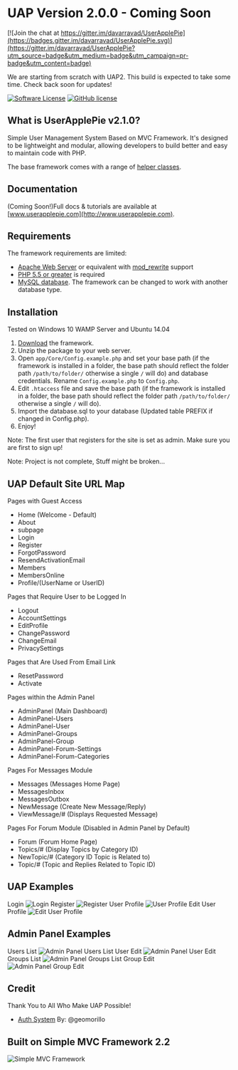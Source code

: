 # UAP Version 2.0.0 - Coming Soon

[![Join the chat at https://gitter.im/davarravad/UserApplePie](https://badges.gitter.im/davarravad/UserApplePie.svg)](https://gitter.im/davarravad/UserApplePie?utm_source=badge&utm_medium=badge&utm_campaign=pr-badge&utm_content=badge)  

We are starting from scratch with UAP2.  This build is expected to take some time.  Check back soon for updates!

[![Software License](http://img.shields.io/badge/License-BSD--3-brightgreen.svg?style=flat-square)](LICENSE)
[![GitHub license](https://img.shields.io/badge/license-MIT-blue.svg)](https://raw.githubusercontent.com/simple-mvc-framework/v2/master/license.txt)

## What is UserApplePie v2.1.0?

Simple User Management System Based on MVC Framework. It's designed to be lightweight and modular, allowing developers to build better and easy to maintain code with PHP.

The base framework comes with a range of [helper classes](https://github.com/simple-mvc-framework/framework/tree/master/app/Helpers).

## Documentation

(Coming Soon!)Full docs & tutorials are available at [www.userapplepie.com](http://www.userapplepie.com).

## Requirements

The framework requirements are limited:

- [Apache Web Server](https://httpd.apache.org/) or equivalent with [mod_rewrite](http://httpd.apache.org/docs/current/mod/mod_rewrite.html) support
- [PHP 5.5 or greater](http://php.net/downloads.php) is required
- [MySQL database](http://www.mysql.com/). The framework can be changed to work with another database type.

## Installation

Tested on Windows 10 WAMP Server and Ubuntu 14.04

1. [Download](http://www.userapplepie.com/Downloads/) the framework.
2. Unzip the package to your web server.
3. Open `app/Core/Config.example.php` and set your base path (if the framework is installed in a folder, the base path should reflect the folder path `/path/to/folder/` otherwise a single `/` will do) and database credentials. Rename `Config.example.php` to `Config.php`.
4. Edit `.htaccess` file and save the base path (if the framework is installed in a folder, the base path should reflect the folder path `/path/to/folder/` otherwise a single `/` will do).
5. Import the database.sql to your database (Updated table PREFIX if changed in Config.php).
6. Enjoy!

Note: The first user that registers for the site is set as admin.  Make sure you are first to sign up!

Note: Project is not complete, Stuff might be broken...

## UAP Default Site URL Map
Pages with Guest Access
 - Home (Welcome - Default)  
 - About  
 - subpage  
 - Login  
 - Register  
 - ForgotPassword  
 - ResendActivationEmail  
 - Members  
 - MembersOnline  
 - Profile/(UserName or UserID)  

Pages that Require User to be Logged In  
 - Logout  
 - AccountSettings  
 - EditProfile  
 - ChangePassword  
 - ChangeEmail  
 - PrivacySettings  

Pages that Are Used From Email Link  
 - ResetPassword  
 - Activate  

Pages within the Admin Panel
 - AdminPanel (Main Dashboard)
 - AdminPanel-Users
 - AdminPanel-User
 - AdminPanel-Groups
 - AdminPanel-Group
 - AdminPanel-Forum-Settings
 - AdminPanel-Forum-Categories

Pages For Messages Module
 - Messages (Messages Home Page)
 - MessagesInbox
 - MessagesOutbox
 - NewMessage (Create New Message/Reply)
 - ViewMessage/# (Displays Requested Message)

Pages For Forum Module (Disabled in Admin Panel by Default)
 - Forum (Forum Home Page)
 - Topics/# (Display Topics by Category ID)
 - NewTopic/# (Category ID Topic is Related to)
 - Topic/# (Topic and Replies Related to Topic ID)

## UAP Examples
Login
![Login](http://images.userapplepie.com/uap/uap2loginpage.jpg "Login")
Register
![Register](http://images.userapplepie.com/uap/uap2registerpage.jpg "Register")
User Profile
![User Profile](http://images.userapplepie.com/uap/uap2userprofile.jpg "User Profile")
Edit User Profile
![Edit User Profile](http://images.userapplepie.com/uap/uap2usereditprofile.jpg "Edit User Profile")

## Admin Panel Examples
Users List
![Admin Panel Users List](http://images.userapplepie.com/uap/uap2adminpanelpreview3.jpg "Admin Panel Users List")
User Edit
![Admin Panel User Edit](http://images.userapplepie.com/uap/uap2adminpanelpreview.jpg "Admin Panel User Edit")
Groups List
![Admin Panel Groups List](http://images.userapplepie.com/uap/uap2adminpanelpreview2.jpg "Admin Panel Groups List")
Group Edit
![Admin Panel Group Edit](http://images.userapplepie.com/uap/uap2adminpanelpreview4.jpg "Admin Panel Group Edit")

## Credit
Thank You to All Who Make UAP Possible!
- [Auth System](https://github.com/geomorillo/Auth) By: @geomorillo

## Built on Simple MVC Framework 2.2

![Simple MVC Framework](http://simplemvcframework.com/app/templates/publicthemes/smvc/images/logo.png)
